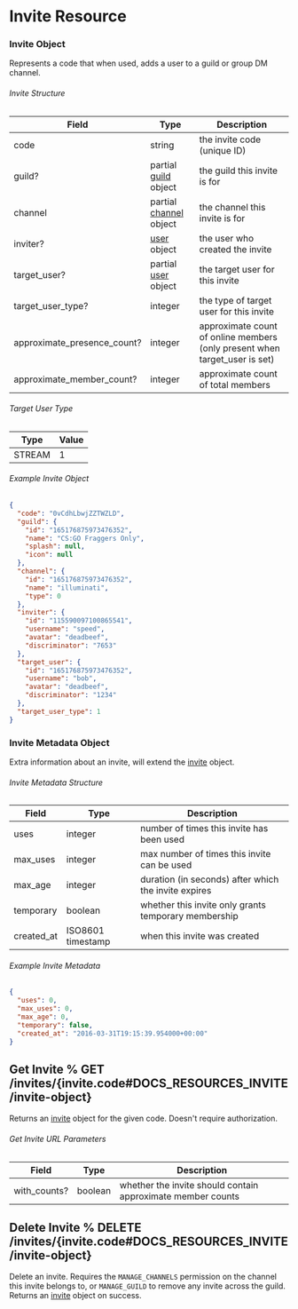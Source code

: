 # Invite Resource

### Invite Object

Represents a code that when used, adds a user to a guild or group DM channel.

###### Invite Structure

| Field                       | Type                                                             | Description                                                                |
| --------------------------- | ---------------------------------------------------------------- | -------------------------------------------------------------------------- |
| code                        | string                                                           | the invite code (unique ID)                                                |
| guild?                      | partial [guild](#DOCS_RESOURCES_GUILD/guild-object) object       | the guild this invite is for                                               |
| channel                     | partial [channel](#DOCS_RESOURCES_CHANNEL/channel-object) object | the channel this invite is for                                             |
| inviter?                    | [user](#DOCS_RESOURCES_USER/user-object) object                  | the user who created the invite                                            |
| target_user?                | partial [user](#DOCS_RESOURCES_USER/user-object) object          | the target user for this invite                                            |
| target_user_type?           | integer                                                          | the type of target user for this invite                                    |
| approximate_presence_count? | integer                                                          | approximate count of online members (only present when target_user is set) |
| approximate_member_count?   | integer                                                          | approximate count of total members                                         |

###### Target User Type

| Type   | Value |
| ------ | ----- |
| STREAM | 1     |

###### Example Invite Object

```json
{
  "code": "0vCdhLbwjZZTWZLD",
  "guild": {
    "id": "165176875973476352",
    "name": "CS:GO Fraggers Only",
    "splash": null,
    "icon": null
  },
  "channel": {
    "id": "165176875973476352",
    "name": "illuminati",
    "type": 0
  },
  "inviter": {
    "id": "115590097100865541",
    "username": "speed",
    "avatar": "deadbeef",
    "discriminator": "7653"
  },
  "target_user": {
    "id": "165176875973476352",
    "username": "bob",
    "avatar": "deadbeef",
    "discriminator": "1234"
  },
  "target_user_type": 1
}
```

### Invite Metadata Object

Extra information about an invite, will extend the [invite](#DOCS_RESOURCES_INVITE/invite-object) object.

###### Invite Metadata Structure

| Field      | Type                                            | Description                                          |
| ---------- | ----------------------------------------------- | ---------------------------------------------------- |
| uses       | integer                                         | number of times this invite has been used            |
| max_uses   | integer                                         | max number of times this invite can be used          |
| max_age    | integer                                         | duration (in seconds) after which the invite expires |
| temporary  | boolean                                         | whether this invite only grants temporary membership |
| created_at | ISO8601 timestamp                               | when this invite was created                         |

###### Example Invite Metadata

```json
{
  "uses": 0,
  "max_uses": 0,
  "max_age": 0,
  "temporary": false,
  "created_at": "2016-03-31T19:15:39.954000+00:00"
}
```

## Get Invite % GET /invites/{invite.code#DOCS_RESOURCES_INVITE/invite-object}

Returns an [invite](#DOCS_RESOURCES_INVITE/invite-object) object for the given code. Doesn't require authorization.

###### Get Invite URL Parameters

| Field        | Type    | Description                                                 |
| ------------ | ------- | ----------------------------------------------------------- |
| with_counts? | boolean | whether the invite should contain approximate member counts |

## Delete Invite % DELETE /invites/{invite.code#DOCS_RESOURCES_INVITE/invite-object}

Delete an invite. Requires the `MANAGE_CHANNELS` permission on the channel this invite belongs to, or `MANAGE_GUILD` to remove any invite across the guild. Returns an [invite](#DOCS_RESOURCES_INVITE/invite-object) object on success.
